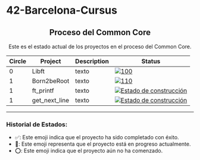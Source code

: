 # 42-Barcelona-Cursus
<div align="center">

## Proceso del Common Core

Este es el estado actual de los proyectos en el proceso del Common Core.

| Circle | Project     | Description | Status    |
| ------ | ----------- | ----------- | --------- |
| 0      | Libft       | texto       | [![100](https://img.shields.io/static/v1?label=Estado%20de%20Construcción&message=Finalizado&color=success)](https://github.com/yowcloud/practicaYoutube) |
| 1      | Born2beRoot | texto       | [![110](https://img.shields.io/static/v1?label=Estado%20de%20Construcción&message=Finalizado&color=success)](https://github.com/yowcloud/practicaYoutube) |
| 1      | ft_printf   | texto       | [![Estado de construcción](https://img.shields.io/static/v1?label=Estado%20de%20Construcción&message=En%20progreso&color=orange)](https://github.com/yowcloud/practicaYoutube) |
| 1      | get_next_line | texto     | [![Estado de construcción](https://img.shields.io/static/v1?label=Estado%20de%20Construcción&message=No%20iniciado&color=red)](https://github.com/yowcloud/practicaYoutube) |

</div>


---

### Historial de Estados:

- ✅: Este emoji indica que el proyecto ha sido completado con éxito.
- 🔄: Este emoji representa que el proyecto está en progreso actualmente.
- ⭕: Este emoji indica que el proyecto aún no ha comenzado.

